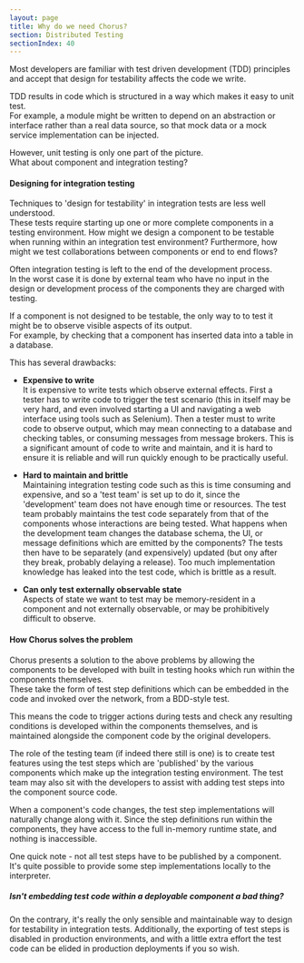 ```yaml
---
layout: page
title: Why do we need Chorus?
section: Distributed Testing
sectionIndex: 40
---
```


Most developers are familiar with test driven development (TDD) principles and accept that design for testability affects the code we write. 

TDD results in code which is structured in a way which makes it easy to unit test.   
For example, a module might be written to depend on an abstraction or interface rather than a real data source, so that mock data or a mock service implementation can be injected.

However, unit testing is only one part of the picture.  
What about component and integration testing?   

#### Designing for integration testing

Techniques to 'design for testability' in integration tests are less well understood.  
These tests require starting up one or more complete components in a testing environment.
How might we design a component to be testable when running within an integration test environment?
Furthermore, how might we test collaborations between components or end to end flows?

Often integration testing is left to the end of the development process.  
In the worst case it is done by external team who have no input in the design or development process of the components they are charged with testing.  

If a component is not designed to be testable, the only way to to test it might be to observe visible aspects of its output.  
For example, by checking that a component has inserted data into a table in a database.

This has several drawbacks:

* **Expensive to write**  
  It is expensive to write tests which observe external effects. First a tester has to write code to trigger the test scenario (this in itself
  may be very hard, and even involved starting a UI and navigating a web interface using tools such as Selenium).
  Then a tester must to write code to observe output, which may mean connecting to a database and checking tables, 
  or consuming messages from message brokers. This is a significant amount of code to write and maintain, and it is hard 
  to ensure it is reliable and will run quickly enough to be practically useful.
  
* **Hard to maintain and brittle**  
  Maintaining integration testing code such as this is time consuming and expensive, and so a 'test team' is set up to do it, since the 
  'development' team does not have enough time or resources. The test team probably maintains the test code separately from that of the 
  components whose interactions are being tested. What happens when the development team changes the database schema, the UI, or message definitions which are emitted by the components?
  The tests then have to be separately (and expensively) updated (but ony after they break, probably delaying a release). 
  Too much implementation knowledge has leaked into the test code, which is brittle as a result. 
  
* **Can only test externally observable state**  
  Aspects of state we want to test may be memory-resident in a component and not externally observable, or may be prohibitively difficult to observe.
  
#### How Chorus solves the problem

Chorus presents a solution to the above problems by allowing the components to be developed with built in testing hooks which run within the components themselves.  
These take the form of test step definitions which can be embedded in the code and invoked over the network, from a BDD-style test.

This means the code to trigger actions during tests and check any resulting conditions is developed within the components themselves, 
and is maintained alongside the component code by the original developers.  

The role of the testing team (if indeed there still is one) is to create test features using the test steps which are 'published' by the various components which make up the integration testing environment.
The test team may also sit with the developers to assist with adding test steps into the component source code.  

When a component's code changes, the test step implementations will naturally change along with it. Since the step definitions run within the 
components, they have access to the full in-memory runtime state, and nothing is inaccessible.

One quick note - not all test steps have to be published by a component.  
It's quite possible to provide some step implementations locally to the interpreter.

##### Isn't embedding test code within a deployable component a bad thing?

On the contrary, it's really the only sensible and maintainable way to design for testability in integration tests. 
Additionally, the exporting of test steps is disabled in production environments, and with a little extra effort the test code can be elided in production deployments if you so wish.












